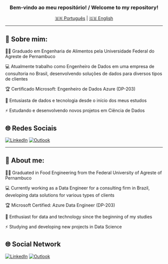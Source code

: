 <h3 align="center">Bem-vindo ao meu repositório! / Welcome to my repository!</h3>

<p align="center">
  <a href="#portuguese">🇧🇷 Português</a> |
  <a href="#english">🇬🇧 English</a>
</p>

---

<h2 id="portuguese" align="left">💬 Sobre mim:</h2>

👨‍🎓 Graduado em Engenharia de Alimentos pela Universidade Federal do Agreste de Pernambuco

:computer: Atualmente trabalho como Engenheiro de Dados em uma empresa de consultoria no Brasil, desenvolvendo soluções de dados para diversos tipos de clientes

:trophy: Certificado Microsoft: Engenheiro de Dados Azure (DP-203)

:pencil: Entusiasta de dados e tecnologia desde o início dos meus estudos

⚡ Estudando e desenvolvendo novos projetos em Ciência de Dados

<h2 align="left">🌐 Redes Sociais</h2>

[![LinkedIn](https://img.shields.io/badge/LinkedIn-0077B5?style=for-the-badge&logo=linkedin&logoColor=white)](https://www.linkedin.com/in/marcos-gueiros/)
[![Outlook](https://img.shields.io/badge/Microsoft_Outlook-0078D4?style=for-the-badge&logo=microsoft-outlook&logoColor=white)](mailto:mf_gueiros@outlook.com)

---

<h2 id="english" align="left">💬 About me:</h2>

👨‍🎓 Graduated in Food Engineering from the Federal University of Agreste of Pernambuco

:computer: Currently working as a Data Engineer for a consulting firm in Brazil, developing data solutions for various types of clients

:trophy: Microsoft Certified: Azure Data Engineer (DP-203)

:pencil: Enthusiast for data and technology since the beginning of my studies

⚡ Studying and developing new projects in Data Science

<h2 align="left">🌐 Social Network</h2>

[![LinkedIn](https://img.shields.io/badge/LinkedIn-0077B5?style=for-the-badge&logo=linkedin&logoColor=white)](https://www.linkedin.com/in/marcos-gueiros/)
[![Outlook](https://img.shields.io/badge/Microsoft_Outlook-0078D4?style=for-the-badge&logo=microsoft-outlook&logoColor=white)](mailto:mf_gueiros@outlook.com)
